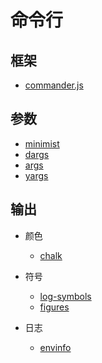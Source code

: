 命令行
========

## 框架

- [commander.js](https://github.com/tj/commander.js/)

## 参数

- [minimist](https://github.com/substack/minimist)
- [dargs](https://github.com/sindresorhus/dargs)
- [args](https://github.com/leo/args)
- [yargs](https://github.com/yargs/yargs)

## 输出

- 颜色

    - [chalk](https://www.npmjs.com/package/chalk)

- 符号

    - [log-symbols](https://github.com/sindresorhus/log-symbols#readme)
    - [figures](https://github.com/sindresorhus/figures)

- 日志

    - [envinfo](https://github.com/tabrindle/envinfo)
